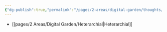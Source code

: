 ```yaml
---
{"dg-publish":true,"permalink":"/pages/2-areas/digital-garden/thoughts/"}
---
```


- [[pages/2 Areas/Digital Garden/Heterarchial|Heterarchial]]
